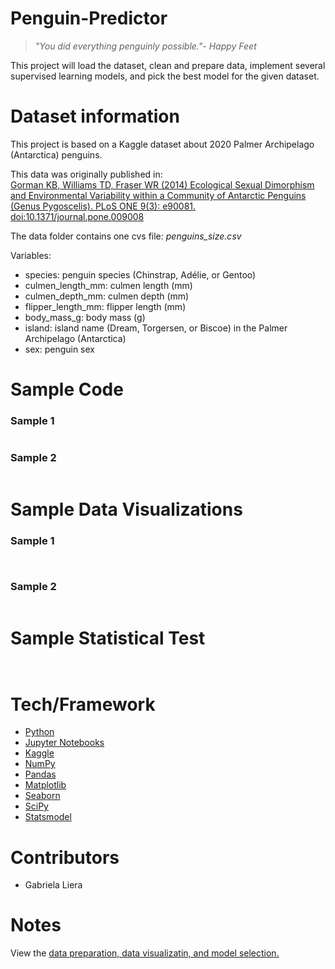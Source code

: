# Penguin-Predictor
>*"You did everything penguinly possible."- Happy Feet*


This project will load the dataset, clean and prepare data, implement several supervised learning models, and pick the best model for the given dataset.

# Dataset information
This project is based on a <a href="https://www.kaggle.com/datasets/parulpandey/palmer-archipelago-antarctica-penguin-data"></a>Kaggle dataset about 2020 Palmer Archipelago (Antarctica) penguins.

This data was originally published in:<br>
<a href="https://journals.plos.org/plosone/article?id=10.1371/journal.pone.0090081">Gorman KB, Williams TD, Fraser WR (2014) Ecological Sexual Dimorphism and Environmental Variability within a Community of Antarctic Penguins (Genus Pygoscelis). PLoS ONE 9(3): e90081. doi:10.1371/journal.pone.009008</a>

The data folder contains one cvs file: <em>penguins_size.csv</em> 

Variables:
<ul>
 <li>species: penguin species (Chinstrap, Adélie, or Gentoo)</li>
 <li>culmen_length_mm: culmen length (mm)</li>
 <li>culmen_depth_mm: culmen depth (mm)</li>
 <li>flipper_length_mm: flipper length (mm)</li>
 <li>body_mass_g: body mass (g)</li>
 <li>island: island name (Dream, Torgersen, or Biscoe) in the Palmer Archipelago (Antarctica)</li>
 <li>sex: penguin sex</li>
</ul>

# Sample Code

### Sample 1
<p align="center">
  <img align="center" src="">
</p>

### Sample 2
<p align="center">
  <img align="center" src="">
</p>


# Sample Data Visualizations

### Sample 1
<p align="center">
  <img align="center" src="">
</p>
<p align="center">
  <img align="center" src="">
</p>

### Sample 2
<p align="center">
  <img align="center" src="">
</p>

# Sample Statistical Test
<p align="center">
  <img align="center" src="">
</p>
<p align="center">
  <img align="center" src="">
</p>


# Tech/Framework
<ul>
  <li><a href="https://www.python.org/">Python</a></li>
  <li><a href="https://jupyter.org/">Jupyter Notebooks</a></li>
  <li><a href="https://www.kaggle.com/">Kaggle</a></li>
  <li><a href="https://numpy.org/">NumPy</a></li>
  <li><a href="https://pandas.pydata.org/">Pandas</a></li>
  <li><a href="https://matplotlib.org/">Matplotlib</a></li>
  <li><a href="https://seaborn.pydata.org/">Seaborn</a></li>
  <li><a href="https://scipy.org/">SciPy</a></li>
  <li><a href="https://www.statsmodels.org/stable/index.html">Statsmodel</a></li>
  
</ul>

# Contributors
  <ul>
  <li>Gabriela Liera</li>
  </ul>

# Notes
View the <a href="https://github.com/gabrielaliera/Penguin-Predictor/blob/main/Penguin.ipynb">data preparation, data visualizatin, and model selection.</a> 
